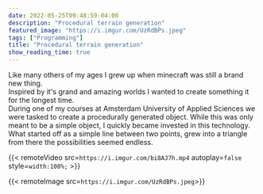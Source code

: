 ```yaml
---
date: 2022-05-25T09:48:59-04:00 
description: "Procedural terrain generation"
featured_image: "https://i.imgur.com/UzRdBPs.jpeg"
tags: ["Programming"]
title: "Procedural terrain generation"
show_reading_time: true
---
```


Like many others of my ages I grew up when minecraft was still a brand new thing.\
Inspired by it's grand and amazing worlds I wanted to create something it for the longest time.\
During one of my courses at Amsterdam University of Applied Sciences we were tasked to create a procedurally generated object. While this was only meant to be a simple object, I quickly became invested in this technology.\
What started off as a simple line between two points, grew into a triangle from there the possibilities seemed endless.

{{< remoteVideo src=`https://i.imgur.com/bi8AJ7h.mp4` autoplay=`false` style=`width:100%;` >}}

{{< remoteImage src=`https://i.imgur.com/UzRdBPs.jpeg`>}}